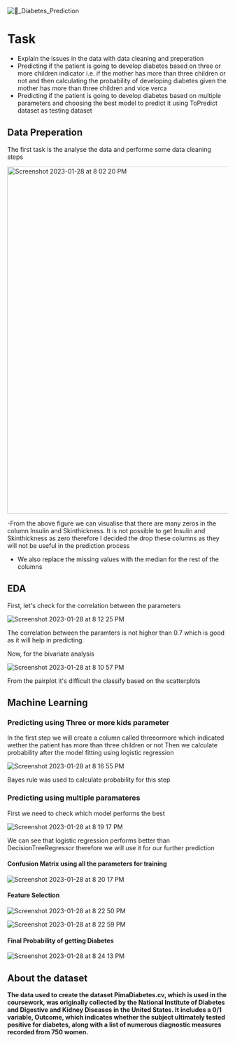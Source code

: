 ![🏥_Diabetes_Prediction](https://user-images.githubusercontent.com/67644483/215288160-0703eb4e-e009-4dd8-9710-0c33ce109d74.png)

# Task
- Explain the issues in the data with data cleaning and preperation
- Predicting if the patient is going to develop diabetes based on three or more children indicator i.e. if the mother has more than three children or not and then calculating the probability of developing diabetes given the mother has more than three children and vice verca
- Predicting if the patient is going to develop diabetes based on multiple parameters and choosing the best model to predict it using ToPredict dataset as testing dataset

## Data Preperation
The first task is the analyse the data and performe some data cleaning steps 

<img width="793" alt="Screenshot 2023-01-28 at 8 02 20 PM" src="https://user-images.githubusercontent.com/67644483/215288372-d780a6b0-69f0-4e13-b617-78277443d413.png">

-From the above figure we can visualise that there are many zeros in the column Insulin and Skinthickness. It is not possible to get Insulin and Skinthickness as zero therefore I decided the drop these columns as they will not be useful in the prediction process
- We also replace the missing values with the median for the rest of the columns 

## EDA 
First, let's check for the correlation between the parameters 

![Screenshot 2023-01-28 at 8 12 25 PM](https://user-images.githubusercontent.com/67644483/215288770-b1cec56c-71e0-418e-85e8-6b679e8b52de.png)

The correlation between the paramters is not higher than 0.7 which is good as it will help in predicting.

Now, for the bivariate analysis

![Screenshot 2023-01-28 at 8 10 57 PM](https://user-images.githubusercontent.com/67644483/215288733-b0c89c2c-c31d-41a5-9e12-df2b3c093557.png)

From the pairplot it's difficult the classify based on the scatterplots

## Machine Learning

### Predicting using Three or more kids parameter

In the first step we will create a column called threeormore which indicated wether the patient has more than three children or not 
Then we calculate probability after the model fitting using logistic regression 

![Screenshot 2023-01-28 at 8 16 55 PM](https://user-images.githubusercontent.com/67644483/215288927-2fdaac45-1708-44e9-96bd-8b5f7b13cce9.png)

Bayes rule was used to calculate probability for this step

### Predicting using multiple paramateres

First we need to check which model performs the best 

![Screenshot 2023-01-28 at 8 19 17 PM](https://user-images.githubusercontent.com/67644483/215289018-ec5d0a34-cae3-4998-94aa-2559ef90eb53.png)

We can see that logistic regression performs better than DecisionTreeRegressor therefore we will use it for our further prediction


#### **Confusion Matrix using all the parameters for training**

![Screenshot 2023-01-28 at 8 20 17 PM](https://user-images.githubusercontent.com/67644483/215289098-19851516-1ad5-4524-85d9-74b4e4188db3.png)


#### **Feature Selection**

![Screenshot 2023-01-28 at 8 22 50 PM](https://user-images.githubusercontent.com/67644483/215289185-65741894-f9a7-46b9-a1a8-9d8c86b53cd5.png)

![Screenshot 2023-01-28 at 8 22 59 PM](https://user-images.githubusercontent.com/67644483/215289191-e07b1f28-df2e-47c6-9d4b-f3a96f47d3d5.png)


#### **Final Probability of getting Diabetes**
![Screenshot 2023-01-28 at 8 24 13 PM](https://user-images.githubusercontent.com/67644483/215289251-378dc60e-bdd1-44ff-8f77-6c53efaa6864.png)

## About the dataset
**The data used to create the dataset PimaDiabetes.cv, which is used in the coursework, was originally collected by the National Institute of Diabetes and Digestive and Kidney Diseases in the United States. It includes a 0/1 variable, Outcome, which indicates whether the subject ultimately tested positive for diabetes, along with a list of numerous diagnostic measures recorded from 750 women.**



